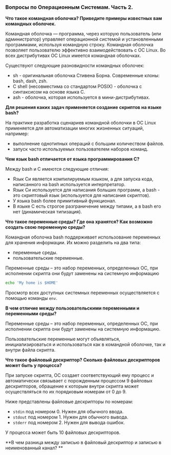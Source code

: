 ### Вопросы по Операционным Системам. Часть 2.

**Что такое командная оболочка? Приведите примеры известных вам командных оболочек.**

Командная оболочка — программа, через которую пользователь (или администратор) управляет операционной системой и установленными программами, используя командную строку. 
Командная оболочка позволяет пользователю эффективно взаимодействовать с ОС Linux. Во всех дистрибутивах ОС Linux имеется командная оболочках.

Существуют следующие разновидности командных оболочек:
- sh - оригинальная оболочка Стивена Борна. Современные клоны: bash, dash, zsh.
- C shell (несовместима со стандартом POSIX) - оболочка с синтаксисом на основе языка C.
- ash - оболочка, которая используется в мини-дистрибутивах.

**Для решения каких задач применяется создание скриптов на языке bash?**

На практике разработка сценариев командной оболочки в ОС Linux применяется для автоматизации многих жизненных ситуаций, например:
- выполнение однотипных операций с большим количеством файлов.
- запуск часто используемых пользователем наборов команд.

**Чем язык bash отличается от языка программирования C?**

Между bash и С имеются следующие отличия:
- Язык Си является компилируемым языком, а для запуска кода, написанного на bash используется интерпретатор.
- Язык Си используется для написания больших программ, а bash - это скриптовый язык (используется для написания скриптов).
- У языка bash более примитивный функционал.
- В языке C есть строгое разграничение между типами, а в bash его нет (динамическая типизация).

**Что такое переменные среды? Где она хранятся? Как возможно создать свою переменную среды?**

Командная оболочка bash поддерживает использование переменных для хранения информации. Их можно разделить на два типа:
- переменные среды.
- пользовательские переменные.

Переменные среды – это набор переменных, определенных ОС, при исполнении скрипта они будут заменены на системную информацию

```bash
echo 'My home is $HOME'
```

Просмотр всех доступных системных переменных осуществляется с помощью команды `env`.

**В чем отличие между пользовательскими переменными и переменными среды?**

Переменные среды – это набор переменных, определенных ОС, при исполнении скрипта они будут заменены на системную информацию.

Пользовательские переменные могут объявляться, инициализироваться и использоваться как в командной оболочке, так и внутри файла скрипта. 

**Что такое файловый дескриптор? Сколько файловых дескрипторов может быть у процесса?**

При запуске скрипта, ОС создает соответствующий ему процесс и автоматически связывает с порожденным процессом 9 файловых дескрипторов, обращение к которым внутри скрипта может осуществляться по их порядковым номерам от 0 до 9.

Ниже представлены файловые дескрипторы по номерам:
- `stdin` под номером 0. Нужен для обычного ввода.
- `stdout` под номером 1. Нужен для обычного вывода.
- `stderr` под номером 2. Нужен для вывода ошибок.

У процесса может быть 10 файловых дескрипторов.

**В чем разница между записью в файловый дескриптор и записью в неименованный канал? **
